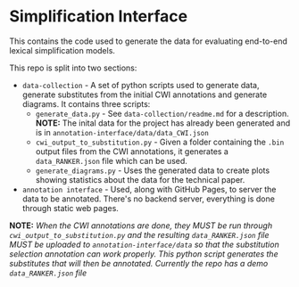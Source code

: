 # Simplification Interface
This contains the code used to generate the data for evaluating end-to-end lexical simplification models.

This repo is split into two sections:
- `data-collection` - A set of python scripts used to generate data, generate substitutes from the initial CWI annotations and generate diagrams. It contains three scripts:
    - `generate_data.py` - See `data-collection/readme.md` for a description. **NOTE:** The inital data for the project has already been generated and is in `annotation-interface/data/data_CWI.json`
    - `cwi_output_to_substitution.py` - Given a folder containing the `.bin` output files from the CWI annotations, it generates a `data_RANKER.json` file which can be used.
    - `generate_diagrams.py` - Uses the generated data to create plots showing statistics about the data for the technical paper.
- `annotation interface` - Used, along with GitHub Pages, to server the data to be annotated. There's no backend server, everything is done through static web pages.

**NOTE:** *When the CWI annotations are done, they MUST be run through `cwi_output_to_substitution.py` and the resulting `data_RANKER.json` file MUST be uploaded to `annotation-interface/data` so that the substitution selection annotation can work properly. This python script generates the substitutes that will then be annotated. Currently the repo has a demo `data_RANKER.json` file*